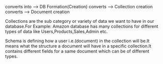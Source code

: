 <!-- ! Keep this Diagram in mind to better visualize the database working -->

<!-- ! Code Side -->                  <!-- ! MongoDb Side -->
<!-- * DB setup --> converts into --> DB Formation(Creation)
<!-- ? Model setup --> converts  --> Collection creation
<!-- ? Schema setup --> converts --> Document creation

<!-- ? What are Collections -->

Collections are the sub category or variety of data we want to have in our database.For Example: Amazon database has many collections for different types of data like Users,Products,Sales,Admin etc.

<!-- ? What is Schema -->

Schema is defining how a user i.e.(document) in the collection will be.It means what the structure a document will have in a specific collection.It contains different fields for a same document which can be of different types.

<!--? By writing this line in code it creates a database with the name you give in mongodb  -->
<!--! mongoose.connect("mongodb://localhost:27017/your_database_name")-->

<!-- ! By writing this we define how a single user will be i.e. what structure the document will have -->
<!-- const UsersSchema = mongoose.Schema({
  username: String,
  email: String,
  password: String,
  age: Number,
}); -->

<!-- ? By writing this line in code a collection named Users will be created in the database with all the attribute of the schema we provided i.e. the document in this collection will have the structure of the schema we provided -->
<!-- * mongoose.model("Users", UsersSchema); -->
